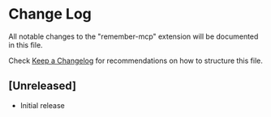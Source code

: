 # Change Log

All notable changes to the "remember-mcp" extension will be documented in this file.

Check [Keep a Changelog](http://keepachangelog.com/) for recommendations on how to structure this file.

## [Unreleased]

- Initial release